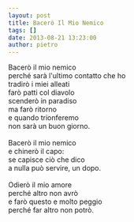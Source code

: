 ```yaml
---
layout: post
title: Bacerò Il Mio Nemico
tags: []
date: 2013-08-21 13:23:00
author: pietro
---
```

Bacerò il mio nemico<br/>perché sarà l'ultimo contatto che ho<br/>tradirò i miei alleati<br/>farò patti col diavolo<br/>scenderò in paradiso<br/>ma farò ritorno<br/>e quando trionferemo<br/>non sarà un buon giorno.<br/><br/>Bacerò il mio nemico<br/>e chinerò il capo:<br/>se capisce ciò che dico<br/>a nulla può servire, un dopo.<br/><br/>Odierò il mio amore<br/>perché altro non avrò<br/>e farò questo e molto peggio<br/>perché far altro non potrò.
